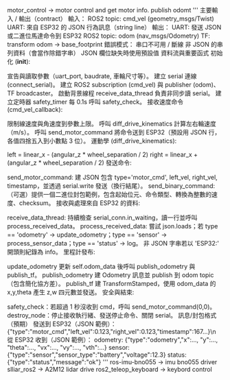 motor_control -> motor control and get motor info. publish odomt
'''
主要輸入 / 輸出（contract）
輸入：
ROS2 topic: cmd_vel (geometry_msgs/Twist)
UART: 來自 ESP32 的 JSON 行為訊息（string line）
輸出：
UART: 發送 JSON 或二進位馬達命令到 ESP32
ROS2 topic: odom (nav_msgs/Odometry)
TF: transform odom -> base_footprint
錯誤模式：
串口不可用 / 斷線
非 JSON 的串列資料（會當作除錯字串）
JSON 欄位缺失時使用預設值
資料流與重要函式
初始化 (__init__):

宣告與讀取參數（uart_port, baudrate, 車輪尺寸等）。
建立 serial 連線 (connect_serial)。
建立 ROS2 subscription (cmd_vel) 與 publisher (odom)、TF broadcaster。
啟動背景線程 receive_data_thread 負責非同步讀 serial。
建立定時器 safety_timer 每 0.1s 呼叫 safety_check。
接收速度命令 (cmd_vel_callback):

限制線速度與角速度到參數上限。
呼叫 diff_drive_kinematics 計算左右輪速度（m/s）。
呼叫 send_motor_command 將命令送到 ESP32（預設用 JSON 行，各值四捨五入到小數點 3 位）。
運動學 (diff_drive_kinematics):

left = linear_x - (angular_z * wheel_separation / 2)
right = linear_x + (angular_z * wheel_separation / 2)
發送命令:

send_motor_command: 建 JSON 包含 type='motor_cmd', left_vel, right_vel, timestamp，並透過 serial.write 發送（換行結尾）。
send_binary_command: （可選）提供一個二進位封包範例，包含起始位元、命令類型、轉換為整數的速度、checksum。
接收與處理來自 ESP32 的資料:

receive_data_thread: 持續檢查 serial_conn.in_waiting，讀一行並呼叫 process_received_data。
process_received_data: 嘗試 json.loads；若 type == 'odometry' -> update_odometry；type == 'sensor' -> process_sensor_data；type == 'status' -> log。
非 JSON 字串若以 'ESP32:' 開頭則紀錄為 info。
里程計發布:

update_odometry 更新 self.odom_data 後呼叫 publish_odometry 與 publish_tf。
publish_odometry 建 Odometry 訊息並 publish 到 odom topic（包含簡化協方差）。
publish_tf 建 TransformStamped，使用 odom_data 的 x,y,theta 產生 z,w 四元數並發送。
安全與結束:

safety_check：若超過 1 秒沒收到 cmd，呼叫 send_motor_command(0,0)。
destroy_node：停止接收執行緒、發送停止命令、關閉 serial。
訊息/封包格式（預期）
發送到 ESP32（JSON 範例）： {"type":"motor_cmd","left_vel":0.123,"right_vel":0.123,"timestamp":167...}\n
從 ESP32 收到（JSON 範例）：
odometry: {"type":"odometry","x":..., "y":..., "theta":..., "vx":..., "vy":..., "vth":...}
sensor: {"type":"sensor","sensor_type":"battery","voltage":12.3}
status: {"type":"status","message":"ok"}
'''
ros-imu-bno055 -> imu bno055 driver
slliar_ros2 -> A2M12 lidar drive
ros2_teleop_keyboard -> keybord control